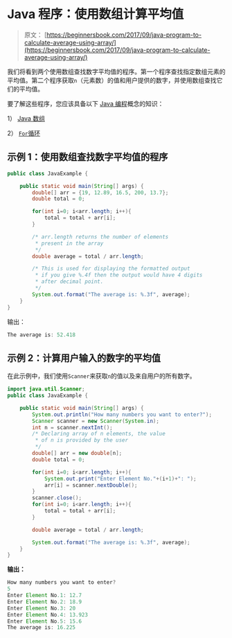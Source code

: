 # Java 程序：使用数组计算平均值

> 原文： [https://beginnersbook.com/2017/09/java-program-to-calculate-average-using-array/](https://beginnersbook.com/2017/09/java-program-to-calculate-average-using-array/)

我们将看到两个使用数组查找数字平均值的程序。第一个程序查找指定数组元素的平均值。第二个程序获取`n`（元素数）的值和用户提供的数字，并使用数组查找它们的平均值。

要了解这些程序，您应该具备以下 [Java 编程](https://beginnersbook.com/java-tutorial-for-beginners-with-examples/)概念的知识：

1） [Java 数组](https://beginnersbook.com/2013/05/java-arrays/)

2） [`For`循环](https://beginnersbook.com/2015/03/for-loop-in-java-with-example/)

## 示例 1：使用数组查找数字平均值的程序

```java
public class JavaExample {

    public static void main(String[] args) {
        double[] arr = {19, 12.89, 16.5, 200, 13.7};
        double total = 0;

        for(int i=0; i<arr.length; i++){
        	total = total + arr[i];
        }

        /* arr.length returns the number of elements 
         * present in the array
         */
        double average = total / arr.length;

        /* This is used for displaying the formatted output
         * if you give %.4f then the output would have 4 digits
         * after decimal point.
         */
        System.out.format("The average is: %.3f", average);
    }
}
```

输出：

```java
The average is: 52.418
```

## 示例 2：计算用户输入的数字的平均值

在此示例中，我们使用`Scanner`来获取`n`的值以及来自用户的所有数字。

```java
import java.util.Scanner;
public class JavaExample {

    public static void main(String[] args) {
        System.out.println("How many numbers you want to enter?");
        Scanner scanner = new Scanner(System.in);
        int n = scanner.nextInt();
        /* Declaring array of n elements, the value
         * of n is provided by the user
         */
        double[] arr = new double[n];
        double total = 0;

        for(int i=0; i<arr.length; i++){
        	System.out.print("Enter Element No."+(i+1)+": ");
        	arr[i] = scanner.nextDouble();
        }
        scanner.close();
        for(int i=0; i<arr.length; i++){
        	total = total + arr[i];
        }

        double average = total / arr.length;

        System.out.format("The average is: %.3f", average);
    }
}
```

**输出：**

```java
How many numbers you want to enter?
5
Enter Element No.1: 12.7
Enter Element No.2: 18.9
Enter Element No.3: 20
Enter Element No.4: 13.923
Enter Element No.5: 15.6
The average is: 16.225
```